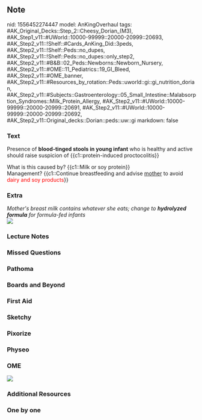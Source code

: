 ## Note
nid: 1556452274447
model: AnKingOverhaul
tags: #AK_Original_Decks::Step_2::Cheesy_Dorian_(M3), #AK_Step1_v11::#UWorld::10000-99999::20000-20999::20693, #AK_Step2_v11::!Shelf::#Cards_AnKing_Did::3peds, #AK_Step2_v11::!Shelf::Peds::no_dupes, #AK_Step2_v11::!Shelf::Peds::no_dupes::only_step2, #AK_Step2_v11::#B&B::02_Peds::Newborns::Newborn_Nursery, #AK_Step2_v11::#OME::11_Pediatrics::19_GI_Bleed, #AK_Step2_v11::#OME_banner, #AK_Step2_v11::#Resources_by_rotation::Peds::uworld::gi::gi_nutrition_dorian, #AK_Step2_v11::#Subjects::Gastroenterology::05_Small_Intestine::Malabsorption_Syndromes::Milk_Protein_Allergy, #AK_Step2_v11::#UWorld::10000-99999::20000-20999::20691, #AK_Step2_v11::#UWorld::10000-99999::20000-20999::20692, #AK_Step2_v11::Original_decks::Dorian::peds::uw::gi
markdown: false

### Text
Presence of <b>blood-tinged stools in young infant</b> who is
healthy and active should raise suspicion of {{c1::protein-induced
proctocolitis}}
<div>
  What is this caused by? {{c1::Milk or soy protein}}
</div>
<div>
  Management? {{c1::Continue breastfeeding and advise <u>mother</u>
  to avoid <font color="#FF0000" style="">dairy and soy
  products</font>}}
</div>

### Extra
<div>
  <div style="font-weight: bold;"></div>
</div>
<div>
  <div style="font-weight: bold;"></div><i>Mother's breast milk
  contains whatever she eats; change to <b>hydrolyzed formula</b>
  for formula-fed infants</i>
</div>
<div style="font-weight: bold;"></div><i style=
"font-weight: bold;"><img src="ProteinColitis.png"></i>

### Lecture Notes


### Missed Questions


### Pathoma


### Boards and Beyond


### First Aid


### Sketchy


### Pixorize


### Physeo


### OME
<div class="ome-widget">
  <a href="https://onlinemeded.org?ref=anki"><img src=
  "_OME_AnkiFlashcards_General_4.png"></a>
</div>

### Additional Resources


### One by one

